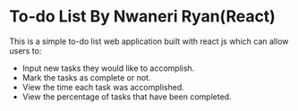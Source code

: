 # <b>To-do List By Nwaneri Ryan(React)</b>

This is a simple to-do list web application built with react js which can allow users to:
- Input new tasks they would like to accomplish.
- Mark the tasks as complete or not.
- View the time each task was accomplished.
- View the percentage of tasks that have been completed.